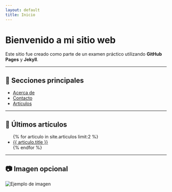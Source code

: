 ```yaml
---
layout: default
title: Inicio
---
```


# Bienvenido a mi sitio web

Este sitio fue creado como parte de un examen práctico utilizando **GitHub Pages** y **Jekyll**.

---

## 📄 Secciones principales

- [Acerca de](about)
- [Contacto](contact)
- [Artículos](articulos)

---

## 📰 Últimos artículos

<ul>
{% for articulo in site.articulos limit:2 %}
  <li>
    <a href="{{ articulo.url }}">{{ articulo.title }}</a>
  </li>
{% endfor %}
</ul>

---

## 📷 Imagen opcional

![Ejemplo de imagen](https://via.placeholder.com/600x200?text=Bienvenido+al+sitio)
